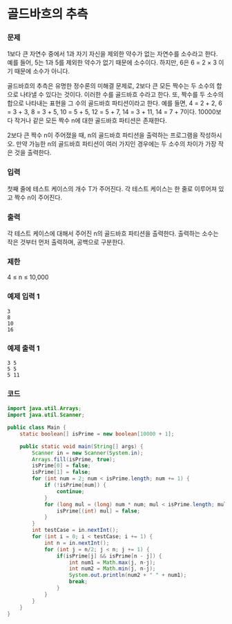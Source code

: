# 골드바흐의 추측   

### 문제
1보다 큰 자연수 중에서  1과 자기 자신을 제외한 약수가 없는 자연수를 소수라고 한다. 예를 들어, 5는 1과 5를 제외한 약수가 없기 때문에 소수이다. 하지만, 6은 6 = 2 × 3 이기 때문에 소수가 아니다.

골드바흐의 추측은 유명한 정수론의 미해결 문제로, 2보다 큰 모든 짝수는 두 소수의 합으로 나타낼 수 있다는 것이다. 이러한 수를 골드바흐 수라고 한다. 또, 짝수를 두 소수의 합으로 나타내는 표현을 그 수의 골드바흐 파티션이라고 한다. 예를 들면, 4 = 2 + 2, 6 = 3 + 3, 8 = 3 + 5, 10 = 5 + 5, 12 = 5 + 7, 14 = 3 + 11, 14 = 7 + 7이다. 10000보다 작거나 같은 모든 짝수 n에 대한 골드바흐 파티션은 존재한다.

2보다 큰 짝수 n이 주어졌을 때, n의 골드바흐 파티션을 출력하는 프로그램을 작성하시오. 만약 가능한 n의 골드바흐 파티션이 여러 가지인 경우에는 두 소수의 차이가 가장 작은 것을 출력한다.

### 입력
첫째 줄에 테스트 케이스의 개수 T가 주어진다. 각 테스트 케이스는 한 줄로 이루어져 있고 짝수 n이 주어진다.

### 출력
각 테스트 케이스에 대해서 주어진 n의 골드바흐 파티션을 출력한다. 출력하는 소수는 작은 것부터 먼저 출력하며, 공백으로 구분한다.

### 제한
4 ≤ n ≤ 10,000

### 예제 입력 1  
```
3
8
10
16
```

### 예제 출력 1  
```
3 5
5 5
5 11
```

### 코드
```java
import java.util.Arrays;
import java.util.Scanner;

public class Main {
    static boolean[] isPrime = new boolean[10000 + 1];

    public static void main(String[] args) {
        Scanner in = new Scanner(System.in);
        Arrays.fill(isPrime, true);
        isPrime[0] = false;
        isPrime[1] = false;
        for (int num = 2; num < isPrime.length; num += 1) {
            if (!isPrime[num]) {
                continue;
            }
            for (long mul = (long) num * num; mul < isPrime.length; mul += num) {
                isPrime[(int) mul] = false;
            }
        }
        int testCase = in.nextInt();
        for (int i = 0; i < testCase; i += 1) {
            int n = in.nextInt();
            for (int j = n/2; j < n; j += 1) {
                if(isPrime[j] && isPrime[n - j]) {
                    int num1 = Math.max(j, n-j);
                    int num2 = Math.min(j, n-j);
                    System.out.println(num2 + " " + num1);
                    break;
                }
            }
        }
    }
}
```